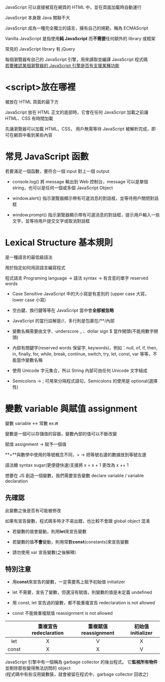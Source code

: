 JavaScript 可以直接被寫在網頁的 HTML 中，並在頁面加載時自動運行

JavaScript 本身跟 Java 關聯不大

JavaScript 成為一種完全獨立的語言，擁有自己的規範，稱為 ECMAScript

Vanilla JavaScript 是指使用**純 JavaScript** 而**不需要**任何額外的 library 或框架

常見的 JavaScript library 有 jQuery

每個瀏覽器有自己的 JavaScript 引擎，用來讀取並編譯 JavaScript 程式碼  
[若要確認某個瀏覽器的 JavaScript 引擎是否有支援某種功能](https://caniuse.com/)

# &lt;script&gt;放在哪裡

被放在 HTML 頁面的最下方

JavaScript 放在 HTML 正文的底部時，它會在任何 JavaScript 加載之前讓 HTML、CSS 有時間加載

先讓瀏覽器可以加載 HTML、CSS， 用戶無需等待 JavaScript 被解析完成，即可在網頁中看到某些內容

# 常見 JavaScript 函數

若要滿足一個函數，要符合一個 input 對上一個 output

- console.log() 將 message 輸出到 Web 控制台，message 可以是單個 string，也可以是任何一個或多個 JavaScript Object

- window.alert() 指示瀏覽器顯示帶有可選消息的對話框，並等待用戶關閉對話框

- window.prompt() 指示瀏覽器顯示帶有可選消息的對話框，提示用戶輸入一些文字，並等待用戶提交文字或取消對話框

# Lexical Structure 基本規則

是一種語言的最低級語法

用於指定如何用該語言編寫程式

程式語言 Programing language -> 語法 syntax
-> 有含意的單字 reserved words

- Case Sensitive JavaScript 中的大小寫是有差別的 (upper case 大寫， lower case 小寫)

- 空白鍵、換行鍵等等在 JavaScript 當中會**全部被忽略**

- JavaScript 的當行註解是//，多行則是包裹在/\*\*/內部

- 變數名稱需要由文字、underscore \_ 、dollar sign $ 當作開頭(不能用數字開頭)

- 內部有關鍵字(reserved words 保留字, keywords)，例如：null, of, if, then, in, finally, for, while, break, continue, switch, try, let, const, var 等等，不能當作變數名稱

- 使用 Unicode 字元集合，所以 String 內部可由任何 Unicode 文字組成

- Semicolons -> ; 可用來分隔程式語句，Semicolons 的使用是 optional(選擇性)

# 變數 variable 與賦值 assignment

變數 variable <-> 常數 ex:𝝅

變數是一個可以存儲值的容器，變數內部的值可以不斷改變

賦值 assignment -> 賦予一個值

**=**與數學中使用的等號概念不同，= -> 把等號右邊的數據放到等號左邊

語法糖 syntax sugar(更便捷快速)支援將 x = x + 1 更改為 x += 1

想要在 JS 創造一個變數，我們需要宣告變數 declare variable / variable declaration

## 先確認

此變數之後是否有可能被修改

如果有宣告變數，程式碼多時才不易出錯，也比較不會跟 global object 混淆

- 若變數的值會變動，則用**let**來宣告變數

- 若變數的值**不會**變動，則用常數**const**(constants)來宣告變數

- 請勿使用 var 宣告變數(之後解釋)

## 特別注意

- 用**const**來宣告的變數，一定需要馬上賦予初始值 initializer

- let 不需要，宣告了變數，但還沒有賦值，則變數的值是未定義 undefined

- 用 const, let 宣告過的變數，都不能重複宣告 redeclaration is not allowed

- const 不能做重複賦值 reassignment is not allowed

|       | 重複宣告 redeclaration | 重複賦值 reassignment | 初始值 initializer |
| :---: | :--------------------: | :-------------------: | :----------------: |
|  let  |           X            |           V           |         X          |
| const |           X            |           X           |         V          |

JavaScript 引擎中有一個稱為 garbage collector 的後台程式。 它**監視所有物件**並刪除那些變得無法訪問的 object  
 (程式碼中有些沒用變數裝，就會被留在程式中，garbage collector 回收之)
